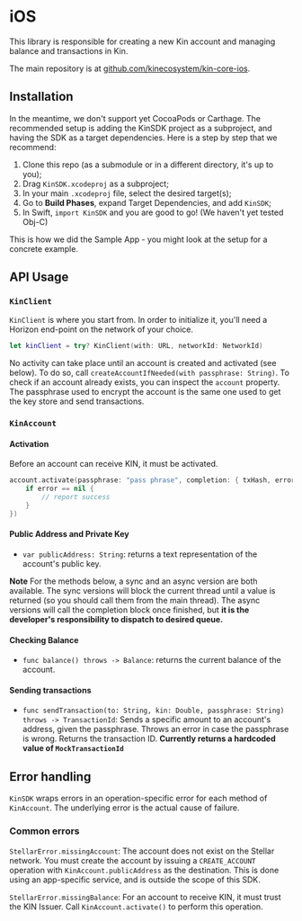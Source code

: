 # iOS

This library is responsible for creating a new Kin account and managing balance and transactions in Kin.

The main repository is at [github.com/kinecosystem/kin-core-ios](https://github.com/kinecosystem/kin-core-ios).

## Installation

In the meantime, we don't support yet CocoaPods or Carthage. The recommended setup is adding the KinSDK project as a subproject, and having the SDK as a target dependencies. Here is a step by step that we recommend:

1. Clone this repo (as a submodule or in a different directory, it's up to you);
2. Drag `KinSDK.xcodeproj` as a subproject;
3. In your main `.xcodeproj` file, select the desired target(s);
4. Go to **Build Phases**, expand Target Dependencies, and add `KinSDK`;
5. In Swift, `import KinSDK` and you are good to go! (We haven't yet tested Obj-C)

This is how we did the Sample App - you might look at the setup for a concrete example.

## API Usage

### `KinClient`

`KinClient` is where you start from. In order to initialize it, you'll need a Horizon end-point on the network of your choice.

```swift
let kinClient = try? KinClient(with: URL, networkId: NetworkId)
```

No activity can take place until an account is created and activated (see below). To do so, call `createAccountIfNeeded(with passphrase: String)`. To check if an account already exists, you can inspect the `account` property. The passphrase used to encrypt the account is the same one used to get the key store and send transactions.

### `KinAccount`

#### Activation

Before an account can receive KIN, it must be activated.

```swift
account.activate(passphrase: "pass phrase", completion: { txHash, error in
    if error == nil {
        // report success
    }
})
```

#### Public Address and Private Key

- `var publicAddress: String`: returns a text representation of the account's public key.

**Note** For the methods below, a sync and an async version are both available. The sync versions will block the current thread until a value is returned (so you should call them from the main thread). The async versions will call the completion block once finished, but **it is the developer's responsibility to dispatch to desired queue.**

#### Checking Balance

- `func balance() throws -> Balance`: returns the current balance of the account.

#### Sending transactions

- `func sendTransaction(to: String, kin: Double, passphrase: String) throws -> TransactionId`: Sends a specific amount to an account's address, given the passphrase. Throws an error in case the passphrase is wrong. Returns the transaction ID. **Currently returns a hardcoded value of `MockTransactionId`**

## Error handling

`KinSDK` wraps errors in an operation-specific error for each method of `KinAccount`.  The underlying error is the actual cause of failure.

### Common errors

`StellarError.missingAccount`: The account does not exist on the Stellar network.  You must create the account by issuing a `CREATE_ACCOUNT` operation with `KinAccount.publicAddress` as the destination.  This is done using an app-specific service, and is outside the scope of this SDK.

`StellarError.missingBalance`: For an account to receive KIN, it must trust the KIN Issuer.  Call `KinAccount.activate()` to perform this operation.
